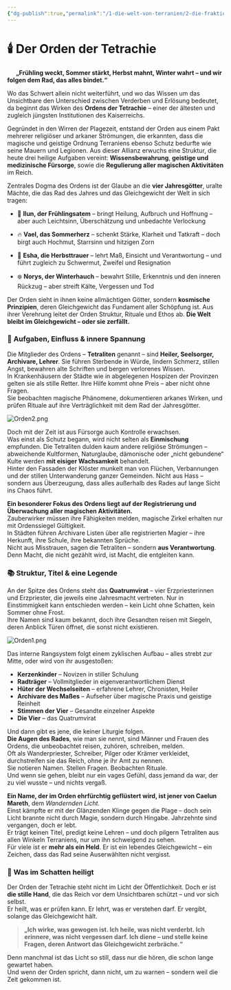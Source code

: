 ```yaml
---
{"dg-publish":true,"permalink":"/1-die-welt-von-terranien/2-die-fraktionen/1-grosse-fraktionen/orden-der-tetrachie/"}
---
```


# 🕯️ **Der Orden der Tetrachie**
$\quad$
**„Frühling weckt, Sommer stärkt, Herbst mahnt, Winter wahrt – und wir folgen dem Rad, das alles bindet.“**

Wo das Schwert allein nicht weiterführt, und wo das Wissen um das Unsichtbare den Unterschied zwischen Verderben und Erlösung bedeutet, da beginnt das Wirken des **Ordens der Tetrachie** – einer der ältesten und zugleich jüngsten Institutionen des Kaiserreichs.

Gegründet in den Wirren der Plagezeit, entstand der Orden aus einem Pakt mehrerer religiöser und arkaner Strömungen, die erkannten, dass die magische und geistige Ordnung Terraniens ebenso Schutz bedurfte wie seine Mauern und Legionen. Aus dieser Allianz erwuchs eine Struktur, die heute drei heilige Aufgaben vereint: **Wissensbewahrung**, **geistige und medizinische Fürsorge**, sowie die **Regulierung aller magischen Aktivitäten** im Reich.

Zentrales Dogma des Ordens ist der Glaube an die **vier Jahresgötter**, uralte Mächte, die das Rad des Jahres und das Gleichgewicht der Welt in sich tragen:

- 🌱 **Ilun, der Frühlingsatem** – bringt Heilung, Aufbruch und Hoffnung – aber auch Leichtsinn, Überschätzung und unbedachte Verlockung

- 🔥 **Vael, das Sommerherz** – schenkt Stärke, Klarheit und Tatkraft – doch birgt auch Hochmut, Starrsinn und hitzigen Zorn

- 🍂 **Esha, die Herbsttrauer** – lehrt Maß, Einsicht und Verantwortung – und führt zugleich zu Schwermut, Zweifel und Resignation

- ❄️ **Norys, der Winterhauch** – bewahrt Stille, Erkenntnis und den inneren Rückzug – aber streift Kälte, Vergessen und Tod

Der Orden sieht in ihnen keine allmächtigen Götter, sondern **kosmische Prinzipien**, deren Gleichgewicht das Fundament aller Schöpfung ist. Aus ihrer Verehrung leitet der Orden Struktur, Rituale und Ethos ab. **Die Welt bleibt im Gleichgewicht – oder sie zerfällt.**

### 📜 **Aufgaben, Einfluss & innere Spannung**

Die Mitglieder des Ordens – **Tetraliten** genannt – sind **Heiler, Seelsorger, Archivare, Lehrer**.
Sie führen Sterbende in Würde, lindern Schmerz, stillen Angst, bewahren alte Schriften und bergen verlorenes Wissen.  
In Krankenhäusern der Städte wie in abgelegenen Hospizen der Provinzen gelten sie als stille Retter. Ihre Hilfe kommt ohne Preis – aber nicht ohne Fragen.  
Sie beobachten magische Phänomene, dokumentieren arkanes Wirken, und prüfen Rituale auf ihre Verträglichkeit mit dem Rad der Jahresgötter.

![Orden2.png](/img/user/4%20Dateien/Orden2.png)

Doch mit der Zeit ist aus Fürsorge auch Kontrolle erwachsen.  
Was einst als Schutz begann, wird nicht selten als **Einmischung** empfunden. Die Tetraliten dulden kaum andere religiöse Strömungen – abweichende Kultformen, Naturglaube, dämonische oder „nicht gebundene“ Kulte werden **mit eisiger Wachsamkeit** behandelt.  
Hinter den Fassaden der Klöster munkelt man von Flüchen, Verbannungen und der stillen Unterwanderung ganzer Gemeinden. Nicht aus Hass – sondern aus Überzeugung, dass alles außerhalb des Rades auf lange Sicht ins Chaos führt.

**Ein besonderer Fokus des Ordens liegt auf der Registrierung und Überwachung aller magischen Aktivitäten.**  
Zauberwirker müssen ihre Fähigkeiten melden, magische Zirkel erhalten nur mit Ordenssiegel Gültigkeit.  
In Städten führen Archivare Listen über alle registrierten Magier – ihre Herkunft, ihre Schule, ihre bekannten Sprüche.  
Nicht aus Misstrauen, sagen die Tetraliten – sondern **aus Verantwortung**. Denn Macht, die nicht gezählt wird, ist Macht, die entgleiten kann.

### 📚 **Struktur, Titel & eine Legende**

An der Spitze des Ordens steht das **Quatrumvirat** – vier Erzpriesterinnen und Erzpriester, die jeweils eine Jahresmacht vertreten. Nur in Einstimmigkeit kann entschieden werden – kein Licht ohne Schatten, kein Sommer ohne Frost.  
Ihre Namen sind kaum bekannt, doch ihre Gesandten reisen mit Siegeln, deren Anblick Türen öffnet, die sonst nicht existieren.

![Orden1.png](/img/user/4%20Dateien/Orden1.png)

Das interne Rangsystem folgt einem zyklischen Aufbau – alles strebt zur Mitte, oder wird von ihr ausgestoßen:

- **Kerzenkinder** – Novizen in stiller Schulung
- **Radträger** – Vollmitglieder in eigenverantwortlichem Dienst
- **Hüter der Wechselseiten** – erfahrene Lehrer, Chronisten, Heiler
- **Archivare des Maßes** – Aufseher über magische Praxis und geistige Reinheit
- **Stimmen der Vier** – Gesandte einzelner Aspekte
- **Die Vier** – das Quatrumvirat

Und dann gibt es jene, die keiner Liturgie folgen.  
**Die Augen des Rades**, wie man sie nennt, sind Männer und Frauen des Ordens, die unbeobachtet reisen, zuhören, schreiben, melden.  
Oft als Wanderpriester, Schreiber, Pilger oder Krämer verkleidet, durchstreifen sie das Reich, ohne je ihr Amt zu nennen.  
Sie notieren Namen. Stellen Fragen. Beobachten Rituale.  
Und wenn sie gehen, bleibt nur ein vages Gefühl, dass jemand da war, der zu viel wusste – und nichts vergaß.

**Ein Name, der im Orden ehrfürchtig geflüstert wird, ist jener von Caelun Mareth**, dem _Wandernden Licht_.  
Einst kämpfte er mit der Glänzenden Klinge gegen die Plage – doch sein Licht brannte nicht durch Magie, sondern durch Hingabe. Jahrzehnte sind vergangen, doch er lebt.  
Er trägt keinen Titel, predigt keine Lehren – und doch pilgern Tetraliten aus allen Winkeln Terraniens, nur um ihn schweigend zu sehen.  
Für viele ist er **mehr als ein Held**. Er ist ein lebendes Gleichgewicht – ein Zeichen, dass das Rad seine Auserwählten nicht vergisst.

### 🔮 **Was im Schatten heiligt**

Der Orden der Tetrachie steht nicht im Licht der Öffentlichkeit. Doch er ist **die stille Hand**, die das Reich vor dem Unsichtbaren schützt – und vor sich selbst.  
Er heilt, was er prüfen kann. Er lehrt, was er verstehen darf. Er vergibt, solange das Gleichgewicht hält.

> **„Ich wirke, was gewogen ist. Ich heile, was nicht verderbt. Ich erinnere, was nicht vergessen darf. Ich diene – und stelle keine Fragen, deren Antwort das Gleichgewicht zerbräche.“**

Denn manchmal ist das Licht so still, dass nur die hören, die schon lange gewartet haben.  
Und wenn der Orden spricht, dann nicht, um zu warnen – sondern weil die Zeit gekommen ist.